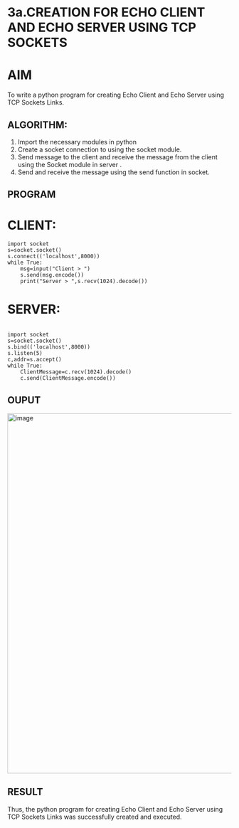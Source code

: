 # 3a.CREATION FOR ECHO CLIENT AND ECHO SERVER USING TCP SOCKETS
# AIM
To write a python program for creating Echo Client and Echo Server using TCP
Sockets Links.
## ALGORITHM:
1. Import the necessary modules in python
2. Create a socket connection to using the socket module.
3. Send message to the client and receive the message from the client using the Socket module in
 server .
4. Send and receive the message using the send function in socket.
## PROGRAM
# CLIENT:
~~~
import socket 
s=socket.socket() 
s.connect(('localhost',8000)) 
while True: 
    msg=input("Client > ") 
    s.send(msg.encode()) 
    print("Server > ",s.recv(1024).decode())  
~~~
# SERVER:

~~~

import socket 
s=socket.socket() 
s.bind(('localhost',8000)) 
s.listen(5) 
c,addr=s.accept() 
while True: 
    ClientMessage=c.recv(1024).decode() 
    c.send(ClientMessage.encode()) 

~~~
## OUPUT
<img width="810" alt="image" src="https://github.com/Dharsanrameshkumar/3a.Sockets_Creation_for_Echo_Client_and_Echo_Server/assets/144870430/f2e1ed29-46de-48f7-a67c-d0870381997c">

## RESULT
Thus, the python program for creating Echo Client and Echo Server using TCP Sockets Links 
was successfully created and executed.
